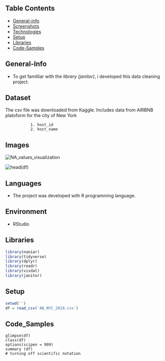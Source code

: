 ## Table Contents
* [General-info](general-info)
* [Screenshots](screenshots)
* [Technologies](technologies)
* [Setup](setup)
* [Libraries](libraries)
* [Code-Samples](code-examples)

## General-Info
* To get familliar with the *library (janitor)*, i developed this data cleaning project.

## Dataset 
The csv file was downloaded from Kaggle. 
Includes data from AIRBNB platoform for the city of New York
 ```
            1. host_id
            2. host_name
```
           
 
## Images
![NA_values_visualization](https://user-images.githubusercontent.com/47696240/96313024-86642600-1015-11eb-9144-d0880d6d5b35.png)


![head(df)](https://user-images.githubusercontent.com/47696240/96313011-8106db80-1015-11eb-9cc1-aa807257d406.png)


## Languages
* The project was developed with R programming language.

## Environment
* RStudio

## Libraries
```R
library(naniar)
library(tidyverse)
library(dplyr)
library(readr)
library(visdat)
library(janitor)
```
## Setup
```R
setwd('')
df = read_csv('AB_NYC_2019.csv')
```

## Code_Samples
```
glimpse(df) 
class(df) 
options(scipen = 999) 
summary (df)
# turning off scientific notation
```


